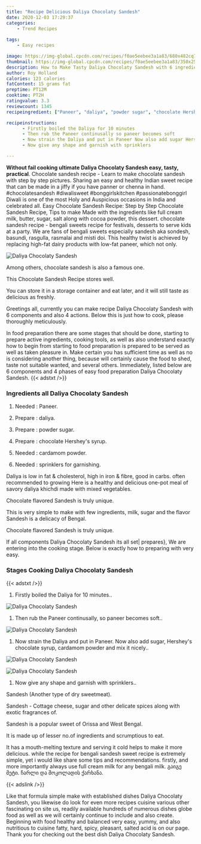 ```yaml
---
title: "Recipe Delicious Daliya Chocolaty Sandesh"
date: 2020-12-03 17:29:37
categories:
    - Trend Recipes
    
tags:
    - Easy recipes

image: https://img-global.cpcdn.com/recipes/f0ae5eebee3a1a83/680x482cq70/daliya-chocolaty-sandesh-recipe-main-photo.jpg
thumbnail: https://img-global.cpcdn.com/recipes/f0ae5eebee3a1a83/350x250cq70/daliya-chocolaty-sandesh-recipe-main-photo.jpg
description: How to Make Tasty Daliya Chocolaty Sandesh with 6 ingredients and 4 stages of easy cooking.
author: Roy Holland
calories: 123 calories
fatContent: 15 grams fat
preptime: PT12M
cooktime: PT2H
ratingvalue: 3.3
reviewcount: 1345
recipeingredient: ["Paneer", "daliya", "powder sugar", "chocolate Hersheys syrup", "cardamom powder", "sprinklers for garnishing"]

recipeinstructions: 
      - Firstly boiled the Daliya for 10 minutes 
      - Then rub the Paneer continusally so paneer becomes soft 
      - Now strain the Daliya and put in Paneer Now also add sugar Hersheys chocolate syrup cardamom powder and mix it nicely 
      - Now give any shape and garnish with sprinklers

---
```




**Without fail cooking ultimate Daliya Chocolaty Sandesh easy, tasty, practical**. Chocolate sandesh recipe - Learn to make chocolate sandesh with step by step pictures. Sharing an easy and healthy Indian sweet recipe that can be made in a jiffy if you have panner or chenna in hand. #chocolatesandesh #diwalisweet #bonggirlskitchen #passionatebonggirl Diwali is one of the most Holy and Auspicious occasions in India and celebrated all. Easy Chocolate Sandesh Recipe: Step by Step Chocolate Sandesh Recipe, Tips to make Made with the ingredients like full cream milk, butter, sugar, salt along with cocoa powder, this dessert. chocolate sandesh recipe - bengali sweets recipe for festivals, desserts to serve kids at a party. We are fans of bengali sweets especially sandesh aka sondesh, basundi, rasgulla, rasmalai and misti doi. This healthy twist is achieved by replacing high-fat dairy products with low-fat paneer, which not only.


![Daliya Chocolaty Sandesh](https://img-global.cpcdn.com/recipes/f0ae5eebee3a1a83/680x482cq70/daliya-chocolaty-sandesh-recipe-main-photo.jpg "Daliya Chocolaty Sandesh")



Among others, chocolate sandesh is also a famous one.

This Chocolate Sandesh Recipe stores well.

You can store it in a storage container and eat later, and it will still taste as delicious as freshly.


Greetings all, currently you can make recipe Daliya Chocolaty Sandesh with 6 components and also 4 actions. Below this is just how to cook, please thoroughly meticulously.

In food preparation there are some stages that should be done, starting to prepare active ingredients, cooking tools, as well as also understand exactly how to begin from starting to food preparation is prepared to be served as well as taken pleasure in. Make certain you has sufficient time as well as no is considering another thing, because will certainly cause the food to shed, taste not suitable wanted, and several others. Immediately, listed below are 6 components and 4 phases of easy food preparation Daliya Chocolaty Sandesh.
{{< adstxt />}}

### Ingredients all Daliya Chocolaty Sandesh


1. Needed  : Paneer.

1. Prepare  : daliya.

1. Prepare  : powder sugar.

1. Prepare  : chocolate Hershey&#39;s syrup.

1. Needed  : cardamom powder.

1. Needed  : sprinklers for garnishing.


Daliya is low in fat &amp; cholesterol, high in iron &amp; fibre, good in carbs. often recommended to growing Here is a healthy and delicious one-pot meal of savory daliya khichdi made with mixed vegetables.

Chocolate flavored Sandesh is truly unique.

This is very simple to make with few ingredients, milk, sugar and the flavor Sandesh is a delicacy of Bengal.

Chocolate flavored Sandesh is truly unique.


If all components Daliya Chocolaty Sandesh its all set| prepares}, We are entering into the cooking stage. Below is exactly how to preparing with very easy.

### Stages Cooking Daliya Chocolaty Sandesh

{{< adstxt />}}


1. Firstly boiled the Daliya for 10 minutes..



![Daliya Chocolaty Sandesh](https://img-global.cpcdn.com/steps/3c1ab4d334eb6001/160x128cq70/daliya-chocolaty-sandesh-recipe-step-1-photo.jpg" "Daliya Chocolaty Sandesh")



1. Then rub the Paneer continusally, so paneer becomes soft..



![Daliya Chocolaty Sandesh](https://img-global.cpcdn.com/steps/3918abb706432237/160x128cq70/daliya-chocolaty-sandesh-recipe-step-2-photo.jpg" "Daliya Chocolaty Sandesh")



1. Now strain the Daliya and put in Paneer. Now also add sugar, Hershey&#39;s chocolate syrup, cardamom powder and mix it nicely..



![Daliya Chocolaty Sandesh](https://img-global.cpcdn.com/steps/ef0fd1f1a37428b7/160x128cq70/daliya-chocolaty-sandesh-recipe-step-3-photo.jpg" "Daliya Chocolaty Sandesh")

![Daliya Chocolaty Sandesh](https://img-global.cpcdn.com/steps/65ad712148b4d87a/160x128cq70/daliya-chocolaty-sandesh-recipe-step-3-photo.jpg" "Daliya Chocolaty Sandesh")



1. Now give any shape and garnish with sprinklers..




Sandesh (Another type of dry sweetmeat).

Sandesh - Cottage cheese, sugar and other delicate spices along with exotic fragrances of.

Sandesh is a popular sweet of Orissa and West Bengal.

It is made up of lesser no.of ingredients and scrumptious to eat.

It has a mouth-melting texture and serving it cold helps to make it more delicious. while the recipe for bengali sandesh sweet recipe is extremely simple, yet i would like share some tips and recommendations. firstly, and more importantly always use full cream milk for any bengali milk. გაიგე მეტი. ჩარლი და შოკოლადის ქარხანა.


{{< adslink />}}

Like that formula simple make with established dishes Daliya Chocolaty Sandesh, you likewise do look for even more recipes cuisine various other fascinating on site us, readily available hundreds of numerous dishes globe food as well as we will certainly continue to include and also create. Beginning with food healthy and balanced very easy, yummy, and also nutritious to cuisine fatty, hard, spicy, pleasant, salted acid is on our page. Thank you for checking out the best dish Daliya Chocolaty Sandesh.
